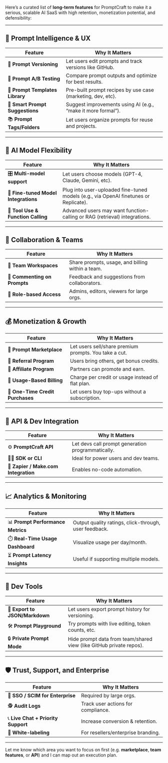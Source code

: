 Here’s a curated list of **long-term features** for PromptCraft to make it a serious, scalable AI SaaS with high retention, monetization potential, and defensibility:

---

## 🧠 **Prompt Intelligence & UX**

| Feature                         | Why It Matters                                               |
| ------------------------------- | ------------------------------------------------------------ |
| 🔁 **Prompt Versioning**        | Let users edit prompts and track versions like GitHub.       |
| 🧪 **Prompt A/B Testing**       | Compare prompt outputs and optimize for best results.        |
| 💬 **Prompt Templates Library** | Pre-built prompt recipes by use case (marketing, dev, etc).  |
| 🧠 **Smart Prompt Suggestions** | Suggest improvements using AI (e.g., “make it more formal”). |
| 📚 **Prompt Tags/Folders**      | Let users organize prompts for reuse and projects.           |

---

## 🤖 **AI Model Flexibility**

| Feature                              | Why It Matters                                                                       |
| ------------------------------------ | ------------------------------------------------------------------------------------ |
| 🎛️ **Multi-model support**           | Let users choose models (GPT-4, Claude, Gemini, etc).                                |
| 📐 **Fine-tuned Model Integrations** | Plug into user-uploaded fine-tuned models (e.g., via OpenAI finetunes or Replicate). |
| 🧩 **Tool Use & Function Calling**   | Advanced users may want function-calling or RAG (retrieval) integrations.            |

---

## 👥 **Collaboration & Teams**

| Feature                      | Why It Matters                                   |
| ---------------------------- | ------------------------------------------------ |
| 👥 **Team Workspaces**       | Share prompts, usage, and billing within a team. |
| 📝 **Commenting on Prompts** | Feedback and suggestions from collaborators.     |
| 🚦 **Role-based Access**     | Admins, editors, viewers for large orgs.         |

---

## 💰 **Monetization & Growth**

| Feature                          | Why It Matters                                        |
| -------------------------------- | ----------------------------------------------------- |
| 🏪 **Prompt Marketplace**        | Let users sell/share premium prompts. You take a cut. |
| 🎁 **Referral Program**          | Users bring others, get bonus credits.                |
| 🎯 **Affiliate Program**         | Partners can promote and earn.                        |
| 🔄 **Usage-Based Billing**       | Charge per credit or usage instead of flat plan.      |
| 🛒 **One-Time Credit Purchases** | Let users buy top-ups without a subscription.         |

---

## 🧩 **API & Dev Integration**

| Feature                              | Why It Matters                                    |
| ------------------------------------ | ------------------------------------------------- |
| ⚙️ **PromptCraft API**               | Let devs call prompt generation programmatically. |
| 🧑‍💻 **SDK or CLI**                    | Ideal for power users and dev teams.              |
| 🔌 **Zapier / Make.com Integration** | Enables no-code automation.                       |

---

## 📈 **Analytics & Monitoring**

| Feature                           | Why It Matters                                        |
| --------------------------------- | ----------------------------------------------------- |
| 📊 **Prompt Performance Metrics** | Output quality ratings, click-through, user feedback. |
| ⏱️ **Real-Time Usage Dashboard**  | Visualize usage per day/month.                        |
| ⏳ **Prompt Latency Insights**    | Useful if supporting multiple models.                 |

---

## 🧰 **Dev Tools**

| Feature                        | Why It Matters                                                      |
| ------------------------------ | ------------------------------------------------------------------- |
| 💾 **Export to JSON/Markdown** | Let users export prompt history for versioning.                     |
| 🛠️ **Prompt Playground**       | Try prompts with live editing, token counts, etc.                   |
| 🔒 **Private Prompt Mode**     | Hide prompt data from team/shared view (like GitHub private repos). |

---

## 🛡️ **Trust, Support, and Enterprise**

| Feature                             | Why It Matters                     |
| ----------------------------------- | ---------------------------------- |
| 🔐 **SSO / SCIM for Enterprise**    | Required by large orgs.            |
| 🕵️ **Audit Logs**                   | Track user actions for compliance. |
| 📞 **Live Chat + Priority Support** | Increase conversion & retention.   |
| 💼 **White-labeling**               | For resellers/enterprise branding. |

---

Let me know which area you want to focus on first (e.g. **marketplace**, **team features**, or **API**) and I can map out an execution plan.
